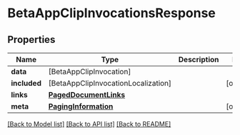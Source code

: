 # BetaAppClipInvocationsResponse

## Properties
Name | Type | Description | Notes
------------ | ------------- | ------------- | -------------
**data** | [BetaAppClipInvocation] |  | 
**included** | [BetaAppClipInvocationLocalization] |  | [optional] 
**links** | [**PagedDocumentLinks**](PagedDocumentLinks.md) |  | 
**meta** | [**PagingInformation**](PagingInformation.md) |  | [optional] 

[[Back to Model list]](../README.md#documentation-for-models) [[Back to API list]](../README.md#documentation-for-api-endpoints) [[Back to README]](../README.md)


